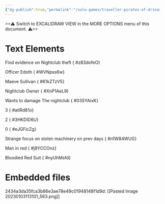 ```yaml
---
{"dg-publish":true,"permalink":"/solo-games/traveller-pirates-of-drinax/play/pourne-mystery-matrix/","tags":["excalidraw"]}
---
```


==⚠  Switch to EXCALIDRAW VIEW in the MORE OPTIONS menu of this document. ⚠==


# Text Elements
Find evidence on Nightclub theft
{ #z83dofeO}


Officer
Edoth
{ #WVNpss6w}


Maeve
Sullivan
{ #61kZTzV5}


Nightclub
Owner
{ #XnP1AeL9}


Wants to damage
The nightclub
{ #03SYAixK}


3
{ #atlRd81o}


2
{ #3HKDID6U}


0
{ #eJGFicZg}


Strange focus
on stolen machinery
on prev days
{ #n1W84WUG}


Man in red
{ #j8YCCOnz}


Bloodied
Red Suit
{ #nyUhMsfd}



# Embedded files
2434a3da35fca3b86e3ae78e49c01948148f1d9d: [[Pasted Image 20230103113101_563.png]]

